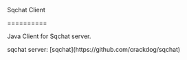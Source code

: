 Sqchat Client

==========

<p> Java Client for Sqchat server. </p>
<p> sqchat server: [sqchat](https://github.com/crackdog/sqchat) </p>

